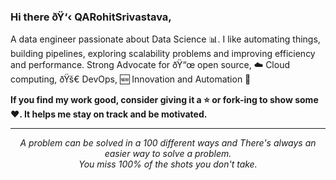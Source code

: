 
### Hi there ðŸ‘‹ QARohitSrivastava,

A data engineer passionate about Data Science :bar_chart:. I like automating things, building pipelines, exploring scalability problems and improving efficiency and performance. Strong Advocate for ðŸ“œ open source, :cloud: Cloud computing, ðŸš€ DevOps, :new: Innovation and Automation :robot: 


    
**If you find my work good, consider giving it a :star: or fork-ing to show some :heart:. It helps me stay on track and be motivated.**
<hr>
<p align="center">
   <i>A problem can be solved in a 100 different ways and There's always an easier way to solve a problem.</i>
   <br>
   <i>You miss 100% of the shots you don't take.</i>
   <br>
<br>	
